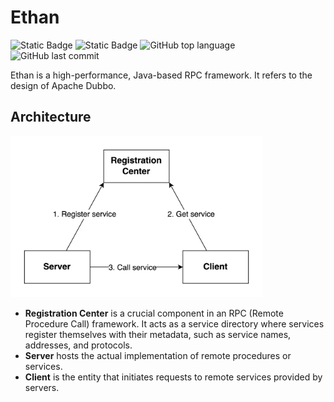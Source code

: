 # Ethan
![Static Badge](https://img.shields.io/badge/ethan-dev-blue) ![Static Badge](https://img.shields.io/badge/author-Huang%20Z.Y.-blue)
 ![GitHub top language](https://img.shields.io/github/languages/top/huangzy1218/ethan)
![GitHub last commit](https://img.shields.io/github/last-commit/huangzy1218/ethan?style=flat)


Ethan is a high-performance, Java-based RPC framework. It refers to the design of Apache Dubbo.

## Architecture

<img src="assets/architecture.png" alt="RPC Architecture" width="80%"/>

- **Registration Center** is a crucial component in an RPC (Remote Procedure Call) framework. It acts as a service
  directory where services register themselves with their metadata, such as service names, addresses, and protocols.
- **Server** hosts the actual implementation of remote procedures or services.
- **Client** is the entity that initiates requests to remote services provided by servers. 

